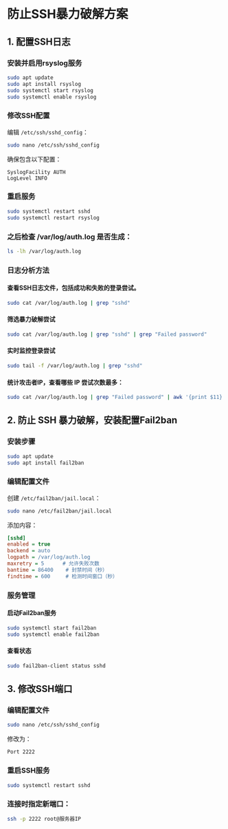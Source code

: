 # 防止SSH暴力破解方案

## 1. 配置SSH日志

### 安装并启用rsyslog服务
```bash
sudo apt update
sudo apt install rsyslog
sudo systemctl start rsyslog
sudo systemctl enable rsyslog
```

### 修改SSH配置
编辑 `/etc/ssh/sshd_config`：
```bash
sudo nano /etc/ssh/sshd_config
```
确保包含以下配置：
```
SyslogFacility AUTH
LogLevel INFO
```

### 重启服务
```bash
sudo systemctl restart sshd
sudo systemctl restart rsyslog
```

### 之后检查 /var/log/auth.log 是否生成：

```bash
ls -lh /var/log/auth.log
```

### 日志分析方法
#### 查看SSH日志文件，包括成功和失败的登录尝试。

```bash
sudo cat /var/log/auth.log | grep "sshd"
```

#### 筛选暴力破解尝试
```bash
sudo cat /var/log/auth.log | grep "sshd" | grep "Failed password"
```

#### 实时监控登录尝试
```bash
sudo tail -f /var/log/auth.log | grep "sshd"
```

#### 统计攻击者IP，查看哪些 IP 尝试次数最多：
```bash
sudo cat /var/log/auth.log | grep "Failed password" | awk '{print $11}' | sort | uniq -c | sort -nr
```

## 2. 防止 SSH 暴力破解，安装配置Fail2ban

### 安装步骤
```bash
sudo apt update
sudo apt install fail2ban
```

### 编辑配置文件
创建 `/etc/fail2ban/jail.local`：
```bash
sudo nano /etc/fail2ban/jail.local
```
添加内容：
```ini
[sshd]
enabled = true
backend = auto
logpath = /var/log/auth.log
maxretry = 5      # 允许失败次数
bantime = 86400    # 封禁时间（秒）
findtime = 600     # 检测时间窗口（秒）
```

### 服务管理
#### 启动Fail2ban服务
```bash
sudo systemctl start fail2ban
sudo systemctl enable fail2ban
```
#### 查看状态
```bash
sudo fail2ban-client status sshd
```

## 3. 修改SSH端口

### 编辑配置文件
```bash
sudo nano /etc/ssh/sshd_config
```
修改为：
```
Port 2222
```

### 重启SSH服务
```bash
sudo systemctl restart sshd
```

### 连接时指定新端口：
```bash
ssh -p 2222 root@服务器IP
```

